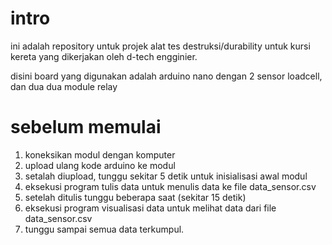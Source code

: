 # intro

ini adalah repository untuk projek alat tes destruksi/durability untuk kursi kereta yang dikerjakan oleh d-tech engginier.

disini board yang digunakan adalah arduino nano dengan 2 sensor loadcell, dan dua dua module relay

# sebelum memulai

1. koneksikan modul dengan komputer
2. upload ulang kode arduino ke modul
3. setalah diupload, tunggu sekitar 5 detik untuk inisialisasi awal modul
4. eksekusi program tulis data untuk menulis data ke file data_sensor.csv
5. setelah ditulis tunggu beberapa saat (sekitar 15 detik)
6. eksekusi program visualisasi data untuk melihat data dari file data_sensor.csv
7. tunggu sampai semua data terkumpul.